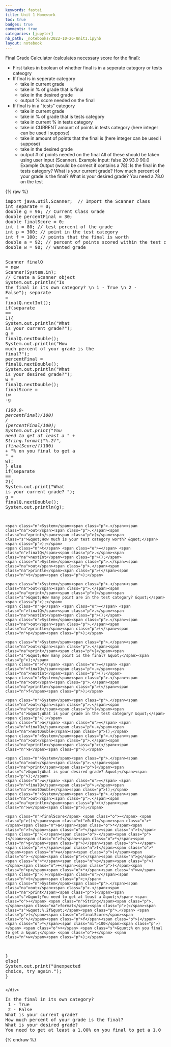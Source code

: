 ```yaml
---
keywords: fastai
title: Unit 1 Homework
toc: true 
badges: true
comments: true
categories: [jupyter]
nb_path: _notebooks/2022-10-26-Unit1.ipynb
layout: notebook
---
```


<!--
#################################################
### THIS FILE WAS AUTOGENERATED! DO NOT EDIT! ###
#################################################
# file to edit: _notebooks/2022-10-26-Unit1.ipynb
-->

<div class="container" id="notebook-container">
        
<div class="cell border-box-sizing text_cell rendered"><div class="inner_cell">
<div class="text_cell_render border-box-sizing rendered_html">
<p>Final Grade Calculator (calculates necessary score for the final):</p>
<ul>
<li>First takes in boolean of whether final is in a seperate category or tests cateogry</li>
<li>If final is in seperate category<ul>
<li>take in current grade</li>
<li>take in % of grade that is final</li>
<li>take in the desired grade</li>
<li>output % score needed on the final</li>
</ul>
</li>
<li>If final is in a "tests" category<ul>
<li>take in current grade</li>
<li>take in % of grade that is tests category</li>
<li>take in current % in tests category</li>
<li>take in CURRENT amount of points in tests category (here integer can be used i suppose)</li>
<li>take in amount of points that the final is (here integer can be used i suppose)</li>
<li>take in the desired grade</li>
<li>output # of points needed on the final
All of these should be taken using user input (Scanner).
Example Input:
false
20
93.0
90.0
Example Output (would be correct if contains a 78):
Is the final in the tests category?
What is your current grade?
How much percent of your grade is the final?
What is your desired grade?
You need a 78.0 on the test</li>
</ul>
</li>
</ul>

</div>
</div>
</div>
    {% raw %}
    
<div class="cell border-box-sizing code_cell rendered">
<div class="input">

<div class="inner_cell">
    <div class="input_area">
<div class=" highlight hl-java"><pre><span></span><span class="kn">import</span> <span class="nn">java.util.Scanner</span><span class="p">;</span>  <span class="c1">// Import the Scanner class</span>
<span class="kt">int</span> <span class="n">separate</span> <span class="o">=</span> <span class="mi">0</span><span class="p">;</span>
<span class="kt">double</span> <span class="n">g</span> <span class="o">=</span> <span class="mi">96</span><span class="p">;</span> <span class="c1">// Current Class Grade</span>
<span class="kt">double</span> <span class="n">percentFinal</span> <span class="o">=</span> <span class="mi">30</span><span class="p">;</span>
<span class="kt">double</span> <span class="n">finalScore</span> <span class="o">=</span> <span class="mi">0</span><span class="p">;</span>
<span class="kt">int</span> <span class="n">t</span> <span class="o">=</span> <span class="mi">80</span><span class="p">;</span> <span class="c1">// test percent of the grade</span>
<span class="kt">int</span> <span class="n">p</span> <span class="o">=</span> <span class="mi">300</span><span class="p">;</span> <span class="c1">// point in the test category</span>
<span class="kt">int</span> <span class="n">f</span> <span class="o">=</span> <span class="mi">100</span><span class="p">;</span> <span class="c1">// points that the final is worth</span>
<span class="kt">double</span> <span class="n">a</span> <span class="o">=</span> <span class="mi">92</span><span class="p">;</span> <span class="c1">// percent of points scored within the test category</span>
<span class="kt">double</span> <span class="n">w</span> <span class="o">=</span> <span class="mi">90</span><span class="p">;</span> <span class="c1">// wanted grade</span>

<span class="n">Scanner</span> <span class="n">finalQ</span> <span class="o">=</span> <span class="k">new</span> <span class="n">Scanner</span><span class="p">(</span><span class="n">System</span><span class="p">.</span><span class="na">in</span><span class="p">);</span>  <span class="c1">// Create a Scanner object</span>
<span class="n">System</span><span class="p">.</span><span class="na">out</span><span class="p">.</span><span class="na">println</span><span class="p">(</span><span class="s">&quot;Is the final in its own category? \n 1 - True \n 2 - False&quot;</span><span class="p">);</span>
<span class="n">separate</span> <span class="o">=</span> <span class="n">finalQ</span><span class="p">.</span><span class="na">nextInt</span><span class="p">();</span>
<span class="k">if</span><span class="p">(</span><span class="n">separate</span> <span class="o">==</span> <span class="mi">1</span><span class="p">){</span>
    <span class="n">System</span><span class="p">.</span><span class="na">out</span><span class="p">.</span><span class="na">println</span><span class="p">(</span><span class="s">&quot;What is your current grade?&quot;</span><span class="p">);</span>
    <span class="n">g</span> <span class="o">=</span> <span class="n">finalQ</span><span class="p">.</span><span class="na">nextDouble</span><span class="p">();</span>
    <span class="n">System</span><span class="p">.</span><span class="na">out</span><span class="p">.</span><span class="na">println</span><span class="p">(</span><span class="s">&quot;How much percent of your grade is the final?&quot;</span><span class="p">);</span>
    <span class="n">percentFinal</span> <span class="o">=</span> <span class="n">finalQ</span><span class="p">.</span><span class="na">nextDouble</span><span class="p">();</span>
    <span class="n">System</span><span class="p">.</span><span class="na">out</span><span class="p">.</span><span class="na">println</span><span class="p">(</span><span class="s">&quot;What is your desired grade?&quot;</span><span class="p">);</span>
    <span class="n">w</span> <span class="o">=</span> <span class="n">finalQ</span><span class="p">.</span><span class="na">nextDouble</span><span class="p">();</span>
    <span class="n">finalScore</span> <span class="o">=</span> <span class="p">(</span><span class="n">w</span> <span class="o">-</span><span class="n">g</span> <span class="o">*</span> <span class="p">(</span><span class="mf">100.0</span><span class="o">-</span> <span class="n">percentFinal</span><span class="p">)</span><span class="o">/</span><span class="mi">100</span><span class="p">)</span> <span class="o">/</span> <span class="p">(</span><span class="n">percentFinal</span><span class="o">/</span><span class="mi">100</span><span class="p">);</span>
    <span class="n">System</span><span class="p">.</span><span class="na">out</span><span class="p">.</span><span class="na">print</span><span class="p">(</span><span class="s">&quot;You need to get at least a &quot;</span> <span class="o">+</span> <span class="n">String</span><span class="p">.</span><span class="na">format</span><span class="p">(</span><span class="s">&quot;%.2f&quot;</span><span class="p">,</span> <span class="p">(</span><span class="n">finalScore</span><span class="o">/</span><span class="n">f</span><span class="p">)</span><span class="o">*</span><span class="mi">100</span><span class="p">)</span> <span class="o">+</span> <span class="s">&quot;% on you final to get a &quot;</span> <span class="o">+</span> <span class="n">w</span><span class="p">);</span>
<span class="p">}</span>
<span class="k">else</span> <span class="k">if</span><span class="p">(</span><span class="n">separate</span> <span class="o">==</span> <span class="mi">2</span><span class="p">){</span>
    <span class="n">System</span><span class="p">.</span><span class="na">out</span><span class="p">.</span><span class="na">print</span><span class="p">(</span><span class="s">&quot;What is your current grade? &quot;</span><span class="p">);</span>
    <span class="n">g</span> <span class="o">=</span> <span class="n">finalQ</span><span class="p">.</span><span class="na">nextDouble</span><span class="p">();</span>
    <span class="n">System</span><span class="p">.</span><span class="na">out</span><span class="p">.</span><span class="na">println</span><span class="p">(</span><span class="n">g</span><span class="p">);</span>

    <span class="n">System</span><span class="p">.</span><span class="na">out</span><span class="p">.</span><span class="na">print</span><span class="p">(</span><span class="s">&quot;How much is your test category worth? &quot;</span><span class="p">);</span>
    <span class="n">t</span> <span class="o">=</span> <span class="n">finalQ</span><span class="p">.</span><span class="na">nextInt</span><span class="p">();</span>
    <span class="n">System</span><span class="p">.</span><span class="na">out</span><span class="p">.</span><span class="na">println</span><span class="p">(</span><span class="n">t</span><span class="p">);</span>

    <span class="n">System</span><span class="p">.</span><span class="na">out</span><span class="p">.</span><span class="na">print</span><span class="p">(</span><span class="s">&quot;How many point are in the test category? &quot;</span><span class="p">);</span>
    <span class="n">p</span> <span class="o">=</span> <span class="n">finalQ</span><span class="p">.</span><span class="na">nextInt</span><span class="p">();</span>
    <span class="n">System</span><span class="p">.</span><span class="na">out</span><span class="p">.</span><span class="na">println</span><span class="p">(</span><span class="n">p</span><span class="p">);</span>

    <span class="n">System</span><span class="p">.</span><span class="na">out</span><span class="p">.</span><span class="na">print</span><span class="p">(</span><span class="s">&quot;How many point is the final? &quot;</span><span class="p">);</span>
    <span class="n">f</span> <span class="o">=</span> <span class="n">finalQ</span><span class="p">.</span><span class="na">nextInt</span><span class="p">();</span>
    <span class="n">System</span><span class="p">.</span><span class="na">out</span><span class="p">.</span><span class="na">println</span><span class="p">(</span><span class="n">f</span><span class="p">);</span>

    <span class="n">System</span><span class="p">.</span><span class="na">out</span><span class="p">.</span><span class="na">print</span><span class="p">(</span><span class="s">&quot;What is your grade in the test category? &quot;</span><span class="p">);</span>
    <span class="n">a</span> <span class="o">=</span> <span class="n">finalQ</span><span class="p">.</span><span class="na">nextDouble</span><span class="p">();</span>
    <span class="n">System</span><span class="p">.</span><span class="na">out</span><span class="p">.</span><span class="na">println</span><span class="p">(</span><span class="n">a</span><span class="p">);</span>

    <span class="n">System</span><span class="p">.</span><span class="na">out</span><span class="p">.</span><span class="na">print</span><span class="p">(</span><span class="s">&quot;What is your desired grade? &quot;</span><span class="p">);</span>
    <span class="n">w</span> <span class="o">=</span> <span class="n">finalQ</span><span class="p">.</span><span class="na">nextDouble</span><span class="p">();</span>
    <span class="n">System</span><span class="p">.</span><span class="na">out</span><span class="p">.</span><span class="na">println</span><span class="p">(</span><span class="n">w</span><span class="p">);</span>

    <span class="n">finalScore</span> <span class="o">=</span> <span class="p">((</span><span class="mf">0.01</span><span class="o">*</span><span class="n">a</span><span class="o">*</span><span class="n">f</span><span class="o">*</span><span class="n">t</span><span class="p">)</span><span class="o">-</span><span class="p">(</span><span class="n">f</span><span class="o">*</span><span class="n">g</span><span class="p">)</span><span class="o">+</span><span class="p">(</span><span class="n">f</span><span class="o">*</span><span class="n">w</span><span class="p">)</span><span class="o">-</span><span class="p">(</span><span class="n">g</span><span class="o">*</span><span class="n">p</span><span class="p">)</span><span class="o">+</span><span class="p">(</span><span class="n">p</span><span class="o">*</span><span class="n">w</span><span class="p">))</span><span class="o">/</span><span class="n">t</span><span class="p">;</span>
    <span class="n">System</span><span class="p">.</span><span class="na">out</span><span class="p">.</span><span class="na">print</span><span class="p">(</span><span class="s">&quot;You need to get at least a &quot;</span> <span class="o">+</span> <span class="n">String</span><span class="p">.</span><span class="na">format</span><span class="p">(</span><span class="s">&quot;%.2f&quot;</span><span class="p">,</span> <span class="p">(</span><span class="n">finalScore</span><span class="o">/</span><span class="n">f</span><span class="p">)</span><span class="o">*</span><span class="mi">100</span><span class="p">)</span> <span class="o">+</span> <span class="s">&quot;% on you final to get a &quot;</span> <span class="o">+</span> <span class="n">w</span><span class="p">);</span>
<span class="p">}</span>
<span class="k">else</span><span class="p">{</span>
    <span class="n">System</span><span class="p">.</span><span class="na">out</span><span class="p">.</span><span class="na">print</span><span class="p">(</span><span class="s">&quot;Unexpected choice, try again.&quot;</span><span class="p">);</span>
<span class="p">}</span>
</pre></div>

    </div>
</div>
</div>

<div class="output_wrapper">
<div class="output">

<div class="output_area">

<div class="output_subarea output_stream output_stdout output_text">
<pre>Is the final in its own category? 
 1 - True 
 2 - False
What is your current grade?
How much percent of your grade is the final?
What is your desired grade?
You need to get at least a 1.00% on you final to get a 1.0</pre>
</div>
</div>

</div>
</div>

</div>
    {% endraw %}

</div>
 

